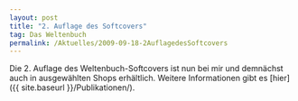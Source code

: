 ```yaml
---
layout: post
title: "2. Auflage des Softcovers"
tag: Das Weltenbuch
permalink: /Aktuelles/2009-09-18-2AuflagedesSoftcovers
---
```


Die 2. Auflage des Weltenbuch-Softcovers ist nun bei mir und demnächst auch in ausgewählten Shops erhältlich. Weitere Informationen gibt es [hier]({{ site.baseurl }}/Publikationen/).
